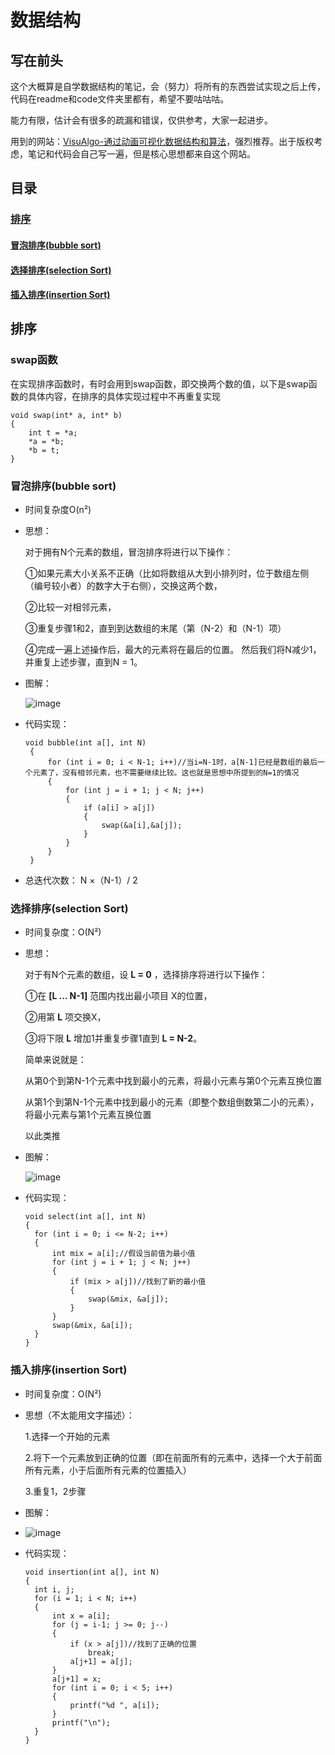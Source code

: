 # 数据结构

## 写在前头

这个大概算是自学数据结构的笔记，会（努力）将所有的东西尝试实现之后上传，代码在readme和code文件夹里都有，希望不要咕咕咕。

能力有限，估计会有很多的疏漏和错误，仅供参考，大家一起进步。

用到的网站：[VisuAlgo-通过动画可视化数据结构和算法](https://visualgo.net/en)，强烈推荐。出于版权考虑，笔记和代码会自己写一遍，但是核心思想都来自这个网站。

## 目录

### <a href='#1'>排序</a>

#### <a href='#1.1'>冒泡排序(bubble sort)</a>

#### <a href='#1.2'>选择排序(selection Sort)</a>

#### <a href='#1.3'>插入排序(insertion Sort)</a>

## <a name='1'>排序</a>

### swap函数

在实现排序函数时，有时会用到swap函数，即交换两个数的值，以下是swap函数的具体内容，在排序的具体实现过程中不再重复实现

```
void swap(int* a, int* b)
{
	int t = *a;
	*a = *b;
	*b = t;
}
```

### <a name='1.1'>冒泡排序(bubble sort)</a>

- 时间复杂度O(n²)

- 思想：

  对于拥有N个元素的数组，冒泡排序将进行以下操作：

  ①如果元素大小关系不正确（比如将数组从大到小排列时，位于数组左侧（编号较小者）的数字大于右侧），交换这两个数，

  ②比较一对相邻元素，

  ③重复步骤1和2，直到到达数组的末尾（第（N-2）和（N-1）项）

  ④完成一遍上述操作后，最大的元素将在最后的位置。 然后我们将N减少1，并重复上述步骤，直到N = 1。

- 图解：

  ![image](https://github.com/Evelina-Chen/Data-structure-self-study/blob/master/image/bubblesort.png)

- 代码实现：

    ```
    void bubble(int a[], int N) 
     { 
         for (int i = 0; i < N-1; i++)//当i=N-1时，a[N-1]已经是数组的最后一个元素了，没有相邻元素，也不需要继续比较。这也就是思想中所提到的N=1的情况 
         { 
             for (int j = i + 1; j < N; j++) 
             { 
                 if (a[i] > a[j]) 
                 { 
                     swap(&a[i],&a[j]);
                 } 
             } 
         } 
     } 
    ```

    

- 总迭代次数： N ×（N-1）/ 2

### <a name='1.1'>选择排序(selection Sort)</a>

- 时间复杂度：O(N²)

- 思想：

  对于有N个元素的数组，设 **L = 0** ，选择排序将进行以下操作：

  ①在 **[L ... N-1]** 范围内找出最小项目 X的位置，

  ②用第 **L** 项交换X，

  ③将下限 **L** 增加1并重复步骤1直到 **L = N-2**。

  简单来说就是：

  从第0个到第N-1个元素中找到最小的元素，将最小元素与第0个元素互换位置

  从第1个到第N-1个元素中找到最小的元素（即整个数组倒数第二小的元素），将最小元素与第1个元素互换位置

  以此类推

- 图解：

  ![image](https://github.com/Evelina-Chen/Data-structure-self-study-/blob/master/image/selectionsort.png)

- 代码实现：

  ```
  void select(int a[], int N)
  {
  	for (int i = 0; i <= N-2; i++)
  	{
  		int mix = a[i];//假设当前值为最小值
  		for (int j = i + 1; j < N; j++)
  		{
  			if (mix > a[j])//找到了新的最小值
  			{
  				swap(&mix, &a[j]);
  			}
  		}
  		swap(&mix, &a[i]);
  	}
  }
  ```

### <a name='1.3'>插入排序(insertion Sort)</a>

- 时间复杂度：O(N²)

- 思想（不太能用文字描述）：

  1.选择一个开始的元素

  2.将下一个元素放到正确的位置（即在前面所有的元素中，选择一个大于前面所有元素，小于后面所有元素的位置插入）

  3.重复1，2步骤

- 图解：

- ![image](https://github.com/Evelina-Chen/Data-structure-self-study-/blob/master/image/insertionSort.png)

- 代码实现：

  ```
  void insertion(int a[], int N)
  {
  	int i, j;
  	for (i = 1; i < N; i++)
  	{
  		int x = a[i];
  		for (j = i-1; j >= 0; j--)
  		{
  			if (x > a[j])//找到了正确的位置
  				break;
  			a[j+1] = a[j];
  		}
  		a[j+1] = x;
  		for (int i = 0; i < 5; i++)
  		{
  			printf("%d ", a[i]);
  		}
  		printf("\n");
  	}
  }
  ```
  
  